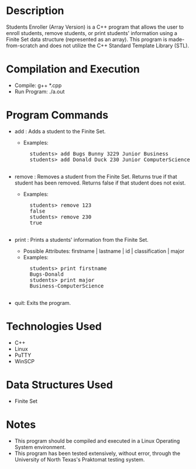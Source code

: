# Description
Students Enroller (Array Version) is a C++ program that allows the user to enroll students, remove students, or print students' information using a Finite Set data structure (represented as an array). This program is made-from-scratch and does not utilize the C++ Standard Template Library (STL).

# Compilation and Execution
* Compile: g++ \*.cpp
* Run Program: ./a.out

# Program Commands
* add <first-name> <last-name> <student-id> <classification> <major>: Adds a student to the Finite Set.
	* Examples:
		<pre>
		students> add Bugs Bunny 3229 Junior Business
		students> add Donald Duck 230 Junior ComputerScience
		</pre>
* remove <student-id>: Removes a student from the Finite Set. Returns true if that student has been removed. Returns false if that student does not exist.
	* Examples:
		<pre>
		students> remove 123
		false
		students> remove 230
		true
		</pre>
* print <attribute>: Prints a students' information from the Finite Set.
	* Possible Attributes: firstname | lastname | id | classification | major
	* Examples:
		<pre>
		students> print firstname
		Bugs-Donald
		students> print major
		Business-ComputerScience
		</pre>
* quit: Exits the program.

# Technologies Used
* C++
* Linux
* PuTTY
* WinSCP

# Data Structures Used
* Finite Set

# Notes
* This program should be compiled and executed in a Linux Operating System environment.
* This program has been tested extensively, without error, through the University of North Texas's Praktomat testing system.